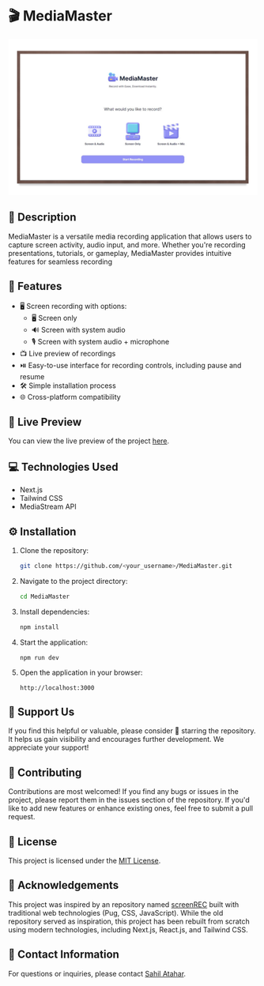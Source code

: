 # 🎬 MediaMaster

![Project Image](preview.png)

## 📝 Description

MediaMaster is a versatile media recording application that allows users to capture screen activity, audio input, and more. Whether you're recording presentations, tutorials, or gameplay, MediaMaster provides intuitive features for seamless recording

## 🔮 Features

-   🖥️ Screen recording with options:
    -   🖥️ Screen only
    -   🔊 Screen with system audio
    -   🎙️ Screen with system audio + microphone
-   📺 Live preview of recordings
-   ⏯️ Easy-to-use interface for recording controls, including pause and resume
-   🛠️ Simple installation process
-   🌐 Cross-platform compatibility

## 🚀 Live Preview

You can view the live preview of the project [here](https://media-master.vercel.app).

## 💻 Technologies Used

-   Next.js
-   Tailwind CSS
-   MediaStream API

## ⚙️ Installation

1. Clone the repository:
    ```bash
    git clone https://github.com/<your_username>/MediaMaster.git
    ```
2. Navigate to the project directory:
    ```bash
    cd MediaMaster
    ```
3. Install dependencies:
    ```bash
    npm install
    ```
4. Start the application:
    ```
    npm run dev
    ```
5. Open the application in your browser:
    ```
    http://localhost:3000
    ```

## 🌟 Support Us

If you find this helpful or valuable, please consider 🌟 starring the repository. It helps us gain visibility and encourages further development. We appreciate your support!

## 🤝 Contributing

Contributions are most welcomed! If you find any bugs or issues in the project, please report them in the issues section of the repository. If you'd like to add new features or enhance existing ones, feel free to submit a pull request.

## 📄 License

This project is licensed under the [MIT License](LICENSE).

## 🤝 Acknowledgements

This project was inspired by an repository named [screenREC](https://github.com/heysagnik/screenREC) built with traditional web technologies (Pug, CSS, JavaScript). While the old repository served as inspiration, this project has been rebuilt from scratch using modern technologies, including Next.js, React.js, and Tailwind CSS.

## 📧 Contact Information

For questions or inquiries, please contact [Sahil Atahar](mailto:sahilatahar@gmail.com).
